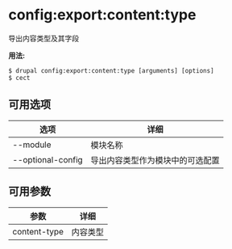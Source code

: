 # config:export:content:type
导出内容类型及其字段

**用法:**
```
$ drupal config:export:content:type [arguments] [options] 
$ cect  
```

## 可用选项
选项 | 详细
-------|-------------
--module | 模块名称
--optional-config | 导出内容类型作为模块中的可选配置

## 可用参数
参数 | 详细
---------|-------------
content-type | 内容类型
